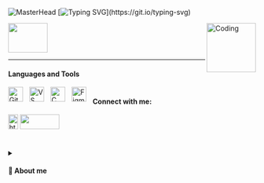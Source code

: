 ![MasterHead](https://user-images.githubusercontent.com/74038190/240304586-d48893bd-0757-481c-8d7e-ba3e163feae7.png)
[![Typing SVG](https://readme-typing-svg.herokuapp.com?font=Fira+Code&pause=1000&width=435&lines=Hello%2C+Ola%2C+%E3%81%93%E3%82%93%E3%81%AB%E3%81%A1%E3%81%AF.;Eu+sou+Carolina.)](https://git.io/typing-svg)

<img align="right" alt="Coding" width="100" src="https://user-images.githubusercontent.com/52041719/132240809-78fb7c6c-9032-403a-ba04-8e19b5b3b9c4.gif">
<img align="center"src="https://user-images.githubusercontent.com/74038190/226127923-0e8b7792-7b3c-462b-951b-63c96ba1a5af.gif" height="60" width="80" target="_blank"> 

---

<h4 align="left">Languages and Tools</h4>

<img align="left" alt="GitHub" width="30px" style="padding-right:10px;" src="https://cdn.jsdelivr.net/gh/devicons/devicon/icons/github/github-original.svg" />
<img align="left" alt="VS" width="30px" style="padding-right:10px;" src="https://cdn.jsdelivr.net/gh/devicons/devicon/icons/vscode/vscode-original.svg" /> 
<img align="left" alt="C" width="30px" style="padding-right:10px;" src="https://cdn.jsdelivr.net/gh/devicons/devicon/icons/c/c-original.svg" />
<img align="left" alt="Figma" width="30px" style="padding-right:10px;" src="https://cdn.jsdelivr.net/gh/devicons/devicon/icons/figma/figma-original.svg" />
</p>

#

<h4 align="left">Connect with me:</h4>
<p align="left">
<a href="https://www.linkedin.com/in/carolina-aveiro/" target="blank"><img align="center" src="https://raw.githubusercontent.com/rahuldkjain/github-profile-readme-generator/master/src/images/icons/Social/linked-in-alt.svg" alt="https://www.linkedin.com/in/carolina-aveiro/" height="30" width="20" /></a>
<a href = "mailto:caroleaveiro@gmail.com"><img align="center"src="https://img.shields.io/badge/-Gmail-%23333?style=for-the-badge&logo=gmail&logoColor=white" height="30" width="80" target="_blank"></a>
</p>


#

<details>
 <summary><h4>🍙 About me </h4></summary>
 Hello, my name is Carolina, but you can call me Tofu. I’m currently pursuing a bachelor's degree in Software Engineering. Please be nice :) <br>
  私はカロリーと申しますが、私のことは豆腐と呼んでください。ソフトウェア工学 <3 <br>
  Olá, meu nome é Carolina, mas você pode me chamar de Tofu. Atualmente, estou cursando o bacharelado em Engenharia de Software. Por favor, seja gentil :) <br>
  <!--
  Watashi wa Carolina to moushimasu ga Watashi no koto ha Tofu to yondekudasai. 
 
 
